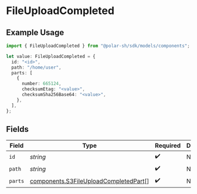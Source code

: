 # FileUploadCompleted

## Example Usage

```typescript
import { FileUploadCompleted } from "@polar-sh/sdk/models/components";

let value: FileUploadCompleted = {
  id: "<id>",
  path: "/home/user",
  parts: [
    {
      number: 665124,
      checksumEtag: "<value>",
      checksumSha256Base64: "<value>",
    },
  ],
};
```

## Fields

| Field                                                                                          | Type                                                                                           | Required                                                                                       | Description                                                                                    |
| ---------------------------------------------------------------------------------------------- | ---------------------------------------------------------------------------------------------- | ---------------------------------------------------------------------------------------------- | ---------------------------------------------------------------------------------------------- |
| `id`                                                                                           | *string*                                                                                       | :heavy_check_mark:                                                                             | N/A                                                                                            |
| `path`                                                                                         | *string*                                                                                       | :heavy_check_mark:                                                                             | N/A                                                                                            |
| `parts`                                                                                        | [components.S3FileUploadCompletedPart](../../models/components/s3fileuploadcompletedpart.md)[] | :heavy_check_mark:                                                                             | N/A                                                                                            |